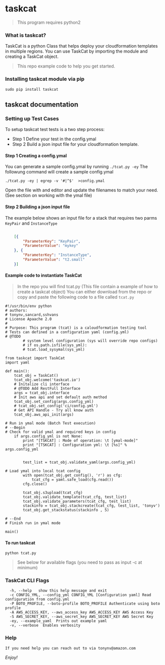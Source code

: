 # taskcat

> This program requires python2 
 
### What is taskcat? 
TaskCat is a python Class that helps deploy your cloudformation templates in multiple regions. You can use TaskCat by importing the module and creating a TaskCat object. 

> This repo example code to help you get started.

### Installing taskcat module via pip
```
sudo pip install taskcat
```
## taskcat documentation
### Setting up Test Cases 
To setup taskcat test tests is a two step process:
* Step 1 Define your test in the config.ymal
* Step 2 Build a json input file for your cloudformation template.

#### Step 1 Creating a config.ymal
You can generate a sample config.ymal by running `./tcat.py -ey`
The followung command will create a sample config.ymal
```
./tcat.py -ey | egrep -v '#|^$'  >config.ymal
```
Open the file with and editor and update the filenames to match your need. (See section on working with the ymal file)

#### Step 2 Building a json input file
The example below shows an input file for a stack that requires two parms `KeyPair` and `InstanceType`
```json

    [{
    	"ParameterKey": "KeyPair",
    	"ParameterValue": "mykey"
    }, {
    	"ParameterKey": "InstanceType",
    	"ParameterValue": "t2.small"
    }]
```

#### Example code to instantiate TaskCat
> In the repo you will find tcat.py (This file contain a example of how to create a taskcat object)
> You can either download from the repo or copy and paste the following code to a file called `tcat.py`

```
#!/usr/bin/env python
# authors:
# tonynv,sancard,sshvans
# License Apaache 2.0
#
# Purpose: This program (tcat) is a caloudformation testing tool
# Tests can defined in a configuration yaml (config.yml)
# @TODO
        # system level configuration (sys will override repo configs)
        # if os.path.isfile(sys_yml):
        # tcat.load_sysymal(sys_yml)

from taskcat import TaskCat
import yaml

def main():
    tcat_obj = TaskCat()
    tcat_obj.welcome('taskcat.io')
    # Initalize cli interface
    # @TODO Add RestFull Interface
    args = tcat_obj.interface
    # Init aws api and set default auth method
    tcat_obj.set_config(args.config_yml)
    # tcat_obj.set_config('ci/config.yml')
    # Get API Handle - Try all know auth
    tcat_obj.aws_api_init(args)

# Run in ymal mode (Batch Test execution)
# --Begin
# Check for valid ymal and required keys in config
    if args.config_yml is not None:
        print "[TSKCAT] : Mode of operation: \t [ymal-mode]"
        print "[TSKCAT] : Configuration yml: \t [%s]" % args.config_yml


        test_list = tcat_obj.validate_yaml(args.config_yml)

# Load ymal into local tcat config
        with open(tcat_obj.get_config(), 'r') as cfg:
            tcat_cfg = yaml.safe_load(cfg.read())
        cfg.close()

        tcat_obj.s3upload(tcat_cfg)
        tcat_obj.validate_template(tcat_cfg, test_list)
        tcat_obj.validate_parameters(tcat_cfg, test_list)
        stackinfo = tcat_obj.stackcreate(tcat_cfg, test_list, 'tonyv')
        tcat_obj.get_stackstatus(stackinfo , 5)

# --End
# Finish run in ymal mode

main()
```

#### To run taskcat
```
python tcat.py 
```
> See below for available flags (you need to pass as input -c at minimum)

### TaskCat CLI Flags
```
  -h, --help   show this help message and exit
  -c CONFIG_YML, --config_yml CONFIG_YML [Configuration yaml] Read configuration from config.yml
  -P BOTO_PROFILE, --boto-profile BOTO_PROFILE Authenticate using boto profile
  -A AWS_ACCESS_KEY, --aws_access_key AWS_ACCESS_KEY AWS Access Key
  -S AWS_SECRET_KEY, --aws_secret_key AWS_SECRET_KEY AWS Secret Key
  -ey, --example_yaml  Prints out example yaml
  -v, --verbose  Enables verbosity
```

### Help
	If you need help you can reach out to via tonynv@amazon.com

*Enjoy!* 
